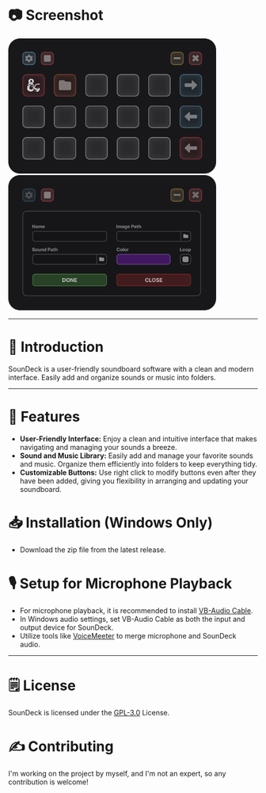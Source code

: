 # 📷 Screenshot
<img src="https://raw.githubusercontent.com/Reverseeh/soundeck/refs/heads/main/screenshots/screenshot1.png" width="420"> <img src="https://raw.githubusercontent.com/Reverseeh/soundeck/refs/heads/main/screenshots/screenshot2.png" width="420">

___

# 👋 Introduction
SounDeck is a user-friendly soundboard software with a clean and modern interface. Easily add and organize sounds or music into folders.

___

# 🎹 Features
* **User-Friendly Interface:** Enjoy a clean and intuitive interface that makes navigating and managing your sounds a breeze.
* **Sound and Music Library:** Easily add and manage your favorite sounds and music. Organize them efficiently into folders to keep everything tidy.
* **Customizable Buttons:** Use right click to modify buttons even after they have been added, giving you flexibility in arranging and updating your soundboard.

# 📥 Installation (Windows Only)
* Download the zip file from the latest release.

# 🎙️ Setup for Microphone Playback
* For microphone playback, it is recommended to install [VB-Audio Cable](https://vb-audio.com/Cable/index.htm).
* In Windows audio settings, set VB-Audio Cable as both the input and output device for SounDeck.
* Utilize tools like [VoiceMeeter](https://vb-audio.com/Voicemeeter/index.htm) to merge microphone and SounDeck audio.

___

# 🗒️ License
SounDeck is licensed under the [GPL-3.0](https://github.com/Reverseeh/soundeck/blob/main/LICENSE) License.

# ✍️ Contributing
I'm working on the project by myself, and I'm not an expert, so any contribution is welcome!

